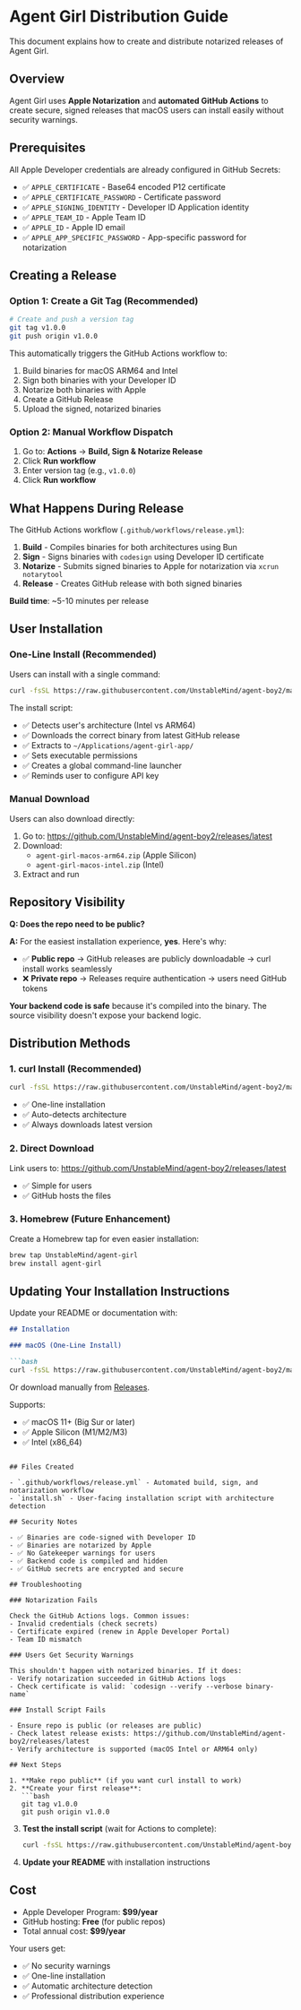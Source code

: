 # Agent Girl Distribution Guide

This document explains how to create and distribute notarized releases of Agent Girl.

## Overview

Agent Girl uses **Apple Notarization** and **automated GitHub Actions** to create secure, signed releases that macOS users can install easily without security warnings.

## Prerequisites

All Apple Developer credentials are already configured in GitHub Secrets:
- ✅ `APPLE_CERTIFICATE` - Base64 encoded P12 certificate
- ✅ `APPLE_CERTIFICATE_PASSWORD` - Certificate password
- ✅ `APPLE_SIGNING_IDENTITY` - Developer ID Application identity
- ✅ `APPLE_TEAM_ID` - Apple Team ID
- ✅ `APPLE_ID` - Apple ID email
- ✅ `APPLE_APP_SPECIFIC_PASSWORD` - App-specific password for notarization

## Creating a Release

### Option 1: Create a Git Tag (Recommended)

```bash
# Create and push a version tag
git tag v1.0.0
git push origin v1.0.0
```

This automatically triggers the GitHub Actions workflow to:
1. Build binaries for macOS ARM64 and Intel
2. Sign both binaries with your Developer ID
3. Notarize both binaries with Apple
4. Create a GitHub Release
5. Upload the signed, notarized binaries

### Option 2: Manual Workflow Dispatch

1. Go to: **Actions** → **Build, Sign & Notarize Release**
2. Click **Run workflow**
3. Enter version tag (e.g., `v1.0.0`)
4. Click **Run workflow**

## What Happens During Release

The GitHub Actions workflow (`.github/workflows/release.yml`):

1. **Build** - Compiles binaries for both architectures using Bun
2. **Sign** - Signs binaries with `codesign` using Developer ID certificate
3. **Notarize** - Submits signed binaries to Apple for notarization via `xcrun notarytool`
4. **Release** - Creates GitHub release with both signed binaries

**Build time**: ~5-10 minutes per release

## User Installation

### One-Line Install (Recommended)

Users can install with a single command:

```bash
curl -fsSL https://raw.githubusercontent.com/UnstableMind/agent-boy2/master/install.sh | bash
```

The install script:
- ✅ Detects user's architecture (Intel vs ARM64)
- ✅ Downloads the correct binary from latest GitHub release
- ✅ Extracts to `~/Applications/agent-girl-app/`
- ✅ Sets executable permissions
- ✅ Creates a global command-line launcher
- ✅ Reminds user to configure API key

### Manual Download

Users can also download directly:

1. Go to: https://github.com/UnstableMind/agent-boy2/releases/latest
2. Download:
   - `agent-girl-macos-arm64.zip` (Apple Silicon)
   - `agent-girl-macos-intel.zip` (Intel)
3. Extract and run

## Repository Visibility

**Q: Does the repo need to be public?**

**A:** For the easiest installation experience, **yes**. Here's why:

- ✅ **Public repo** → GitHub releases are publicly downloadable → curl install works seamlessly
- ❌ **Private repo** → Releases require authentication → users need GitHub tokens

**Your backend code is safe** because it's compiled into the binary. The source visibility doesn't expose your backend logic.

## Distribution Methods

### 1. **curl Install** (Recommended)
```bash
curl -fsSL https://raw.githubusercontent.com/UnstableMind/agent-boy2/master/install.sh | bash
```
- ✅ One-line installation
- ✅ Auto-detects architecture
- ✅ Always downloads latest version

### 2. **Direct Download**
Link users to: https://github.com/UnstableMind/agent-boy2/releases/latest
- ✅ Simple for users
- ✅ GitHub hosts the files

### 3. **Homebrew** (Future Enhancement)
Create a Homebrew tap for even easier installation:
```bash
brew tap UnstableMind/agent-girl
brew install agent-girl
```

## Updating Your Installation Instructions

Update your README or documentation with:

```markdown
## Installation

### macOS (One-Line Install)

```bash
curl -fsSL https://raw.githubusercontent.com/UnstableMind/agent-boy2/master/install.sh | bash
```

Or download manually from [Releases](https://github.com/UnstableMind/agent-boy2/releases/latest).

Supports:
- ✅ macOS 11+ (Big Sur or later)
- ✅ Apple Silicon (M1/M2/M3)
- ✅ Intel (x86_64)
```

## Files Created

- `.github/workflows/release.yml` - Automated build, sign, and notarization workflow
- `install.sh` - User-facing installation script with architecture detection

## Security Notes

- ✅ Binaries are code-signed with Developer ID
- ✅ Binaries are notarized by Apple
- ✅ No Gatekeeper warnings for users
- ✅ Backend code is compiled and hidden
- ✅ GitHub secrets are encrypted and secure

## Troubleshooting

### Notarization Fails

Check the GitHub Actions logs. Common issues:
- Invalid credentials (check secrets)
- Certificate expired (renew in Apple Developer Portal)
- Team ID mismatch

### Users Get Security Warnings

This shouldn't happen with notarized binaries. If it does:
- Verify notarization succeeded in GitHub Actions logs
- Check certificate is valid: `codesign --verify --verbose binary-name`

### Install Script Fails

- Ensure repo is public (or releases are public)
- Check latest release exists: https://github.com/UnstableMind/agent-boy2/releases/latest
- Verify architecture is supported (macOS Intel or ARM64 only)

## Next Steps

1. **Make repo public** (if you want curl install to work)
2. **Create your first release**:
   ```bash
   git tag v1.0.0
   git push origin v1.0.0
   ```
3. **Test the install script** (wait for Actions to complete):
   ```bash
   curl -fsSL https://raw.githubusercontent.com/UnstableMind/agent-boy2/master/install.sh | bash
   ```
4. **Update your README** with installation instructions

## Cost

- Apple Developer Program: **$99/year**
- GitHub hosting: **Free** (for public repos)
- Total annual cost: **$99/year**

Your users get:
- ✅ No security warnings
- ✅ One-line installation
- ✅ Automatic architecture detection
- ✅ Professional distribution experience
